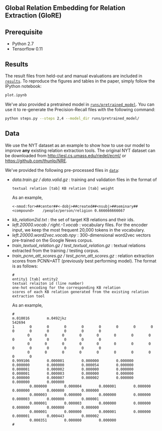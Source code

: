 ## Global Relation Embedding for Relation Extraction (GloRE)

## Prerequisite
* Python 2.7
* Tensorflow 0.11

## Results
The result files from held-out and manual evaluations are included in [`results`](https://github.com/ppuliu/GloRE/tree/master/results). To reproduce the figures and tables in the paper, simply follow the IPython notebook:

```bash
plot.ipynb
```

We've also provided a pretrained model in [`runs/pretrained_model`](https://github.com/ppuliu/GloRE/tree/master/runs/pretrained_model). You can use it to re-generate the Precision-Recall files with the following command:

```bash
python steps.py --steps 2,4 --model_dir runs/pretrained_model/
```

## Data
We use the NYT dataset as an example to show how to use our model to improve **any** existing relation extraction tools. The original NYT dataset can be downloaded from http://iesl.cs.umass.edu/riedel/ecml/ or https://github.com/thunlp/NRE.

We've provided the following pre-processed files in [`data`](https://github.com/ppuliu/GloRE/tree/master/data):

* *data.train.gz / data.valid.gz* : training and validation files in the format of 
    ```
    textual relation [tab] KB relation [tab] weight
    ```
    As an example,
    ```
    <-nmod:for>##center##<-dobj>##created##<nsubj>##seminary##<compound>    /people/person/religion 0.666666666667
    ```
* *kb_relation2id.txt* : the set of target KB relations and their ids.
* *left.20000.vocab / right.-1.vocab* : vocabulary files. For the encoder input, we keep the most frequent 20,000 tokens in the vocabulary.
* *left.20000.word2vec.vocab.npy* : 300-dimensional word2vec vectors pre-trained on the Google News corpus.
* *train_textual_relation.gz / test_textual_relation.gz* : textual relations extracted from the training / testing corpus.
* *train_pcnn_att_scores.gz / test_pcnn_att_scores.gz* : relation extraction scores from PCNN+ATT (previously best performing model). The format is as follows:
    ```
    #
    entity1 [tab] entity2
    textual relaiton id (line number)
    one-hot encoding for the corresponding KB relation
    scores of each KB relation generated from the existing relation extraction tool
    ```
    As an example,
    ```
    #
    m.010016        m.0492jkz
    542694
    1       0       0       0       0       0       0       0       0       0       0       0       0       0       0
           0       0       0       0       0       0       0       0       0       0       0       0       0       0
           0       0       0       0       0       0       0       0       0       0       0       0       0       0
           0       0       0       0       0       0       0       0       0       0
    0.999106        0.000001        0.000000        0.000000        0.000000        0.000000        0.000054        0.000000        0.000001        0.000002        0.000000        0.000000        0.000001        0.000003        0.000000        0.000000        0.000000        0.000007        0.000002        0.000000        0.000000        0.000000
            0.000000        0.000004        0.000001        0.000000        0.000000        0.000000        0.000000
            0.000003        0.000000        0.000000        0.000000        0.000003        0.000000        0.000001
            0.000001        0.000003        0.000000        0.000000        0.000000        0.000000        0.000000
            0.000001        0.000000        0.000001        0.000000        0.000001        0.000443        0.000002
            0.000351        0.000000        0.000000
    #
    ```
